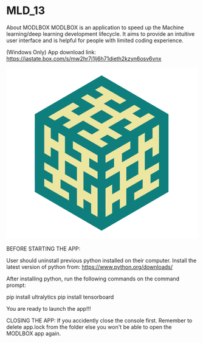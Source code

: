 # MLD_13

About MODLBOX
MODLBOX is an application to speed up the Machine learning/deep learning development lifecycle. It aims to provide an intuitive user interface and is helpful for people with limited coding experience. 

(Windows Only) App download link: https://iastate.box.com/s/mw2hr7j1lj6h71dieth2kzyn6osv6vnx 

![Screenshot of the application](Frontend/resources/splash-screen.png)


BEFORE STARTING THE APP: 

User should uninstall previous python installed on their computer. Install the latest version of python from:
https://www.python.org/downloads/

After installing python, run the following commands on the command prompt:

pip install ultralytics
pip install tensorboard

You are ready to launch the app!!!



CLOSING THE APP:
If you accidently close the console first. Remember to delete app.lock from the folder else you won't be able 
to open the MODLBOX app again.



